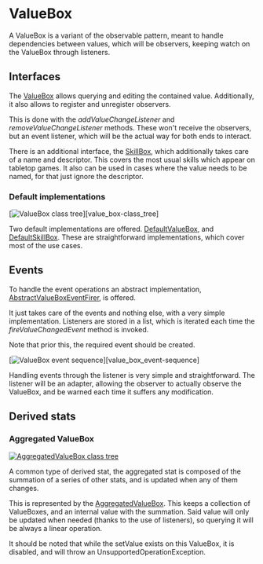 # ValueBox

A ValueBox is a variant of the observable pattern, meant to handle dependencies between values, which will be observers, keeping watch on the ValueBox through listeners.

## Interfaces

The [ValueBox][value_box] allows querying and editing the contained value. Additionally, it also allows to register and unregister observers.

This is done with the _addValueChangeListener_ and _removeValueChangeListener_ methods. These won't receive the observers, but an event listener, which will be the actual way for both ends to interact.

There is an additional interface, the [SkillBox][skill_box], which additionally takes care of a name and descriptor. This covers the most usual skills which appear on tabletop games. It also can be used in cases where the value needs to be named, for that just ignore the descriptor.

### Default implementations

[![ValueBox class tree][value_box-class_tree]][value\_box-class\_tree]

Two default implementations are offered. [DefaultValueBox][default_value_box], and [DefaultSkillBox][default_skill_box]. These are straightforward implementations, which cover most of the use cases.

## Events

To handle the event operations an abstract implementation, [AbstractValueBoxEventFirer][value_box_event], is offered.

It just takes care of the events and nothing else, with a very simple implementation. Listeners are stored in a list, which is iterated each time the _fireValueChangedEvent_ method is invoked.

Note that prior this, the required event should be created.

[![ValueBox event sequence][value_box_event-sequence]][value\_box\_event-sequence]

Handling events through the listener is very simple and straightforward. The listener will be an adapter, allowing the observer to actually observe the ValueBox, and be warned each time it suffers any modification.

## Derived stats

### Aggregated ValueBox

[![AggregatedValueBox class tree][aggregated_value_box-class_tree]][aggregated_value_box-class_tree]

A common type of derived stat, the aggregated stat is composed of the summation of a series of other stats, and is updated when any of them changes.

This is represented by the [AggregatedValueBox][aggregated_value_box]. This keeps a collection of ValueBoxes, and an internal value with the summation. Said value will only be updated when needed (thanks to the use of listeners), so querying it will be always a linear operation.

It should be noted that while the setValue exists on this ValueBox, it is disabled, and will throw an UnsupportedOperationException.

[aggregated_value_box]: ./apidocs/com/wandrell/tabletop/stat/valuebox/AggregatedValueBox.html
[aggregated_value_box-class_tree]: ./images/aggregated_valuebox_class_tree.png
[default_skill_box]: ./apidocs/com/wandrell/tabletop/stat/valuebox/DefaultSkillBox.html
[default_value_box]: ./apidocs/com/wandrell/tabletop/stat/valuebox/DefaultValueBox.html
[skill_box]: ./apidocs/com/wandrell/tabletop/stat/valuebox/SkillBox.html
[value_box]: ./apidocs/com/wandrell/tabletop/stat/valuebox/ValueBox.html
[value_box-class_tree]: ./images/valuebox_class_tree.png
[value_box_event]: ./apidocs/com/wandrell/tabletop/stat/valuebox/AbstractValueBoxEventFirer.html
[value_box_event-sequence]: ./images/valuebox_event_sequence.png